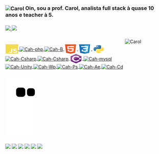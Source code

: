 ### <img align="center" alt="Carol" height="30" width="30" src="https://cdn.discordapp.com/attachments/886971104525168661/886989290024865842/ezgif.com-gif-maker_2.gif"> Oin, sou a prof. Carol, analista full stack à quase 10 anos e teacher à 5.


###


<div>
  <a href="https://github.com/CaroliniSimoes">
  <img width="46%" src="https://github-readme-stats.vercel.app/api?username=carolinisimoes&show_icons=true&theme=dracula&include_all_commits=true&count_private=true"/>
  <img width="50%" src="https://github-readme-stats.vercel.app/api/top-langs/?username=carolinisimoes&layout=compact&langs_count=7&theme=dracula"/>
</div>
  
 <img align="right" alt="Carol" height="130" width="130" src="https://cdn.discordapp.com/attachments/886971104525168661/886971263329906778/giphy_4.gif">
  
 ###
<div><br>
  <img align="center" alt="Cah-Js" height="30" width="40" src="https://raw.githubusercontent.com/devicons/devicon/master/icons/javascript/javascript-plain.svg">
  <img align="center" alt="Cah-php" height="30" width="30" src="https://cdn.discordapp.com/attachments/886971104525168661/886987506187395072/CORE-PHP-BASICS-20210817.png">
  <img align="center" alt="Cah-B" height="30" width="40" src="https://cdn.jsdelivr.net/gh/devicons/devicon/icons/bootstrap/bootstrap-plain.svg">
  <img align="center" alt="Cah-HTML" height="30" width="40" src="https://raw.githubusercontent.com/devicons/devicon/master/icons/html5/html5-original.svg">
  <img align="center" alt="Cah-CSS" height="30" width="40" src="https://raw.githubusercontent.com/devicons/devicon/master/icons/css3/css3-original.svg">
  <img align="center" alt="Cah-Python" height="30" width="40" src="https://raw.githubusercontent.com/devicons/devicon/master/icons/python/python-original.svg">
  <img align="center" alt="Cah-Csharp" height="30" width="40" src="https://cdn.jsdelivr.net/gh/devicons/devicon/icons/c/c-original.svg">
  <img align="center" alt="Cah-Csharp" height="30" width="40" src="https://cdn.jsdelivr.net/gh/devicons/devicon/icons/cplusplus/cplusplus-original.svg">
  <img align="center" alt="Cah-Csharp" height="30" width="40" src="https://raw.githubusercontent.com/devicons/devicon/master/icons/csharp/csharp-original.svg">
  <img align="center" alt="Cah-mysql" height="30" width="40" src="https://cdn.jsdelivr.net/gh/devicons/devicon/icons/mysql/mysql-original.svg">
  
  <img align="center" alt="Cah-Unity" height="30" width="30" src="https://cdn.discordapp.com/attachments/886971104525168661/886987772274020372/unity-icon-png-23.jpg">
  <img align="center" alt="Cah-Wp" height="30" width="40" src="https://cdn.jsdelivr.net/gh/devicons/devicon/icons/wordpress/wordpress-plain.svg">
  
  <img align="center" alt="Cah-Ps" height="30" width="40" src="https://cdn.jsdelivr.net/gh/devicons/devicon/icons/photoshop/photoshop-plain.svg">
  <img align="center" alt="Cah-Ae" height="30" width="40" src="https://cdn.jsdelivr.net/gh/devicons/devicon/icons/aftereffects/aftereffects-original.svg">
  <img align="center" alt="Cah-Cd" height="30" width="30" src="https://cdn.discordapp.com/attachments/886971104525168661/886985500957757490/489838.png">
 </div>
  
  ###
<div> 
 
 
  ###
 
  ![Snake animation](https://github.com/rafaballerini/rafaballerini/blob/output/github-contribution-grid-snake.svg)
 
   <a href = "https://gitlab.com/CaroliniSimoes"><img src="https://img.shields.io/badge/GitLab-330F63?style=for-the-badge&logo=gitlab&logoColor=white" target="_blank"></a>
 <a href= "https://www.linkedin.com/in/carolinisimoes/" target="_blank"><img src="https://img.shields.io/badge/-LinkedIn-%230077B5?style=for-the-badge&logo=linkedin&logoColor=white" target="_blank"></a> 
 <a href = "mailto:carolinisimoes@outlook.com"><img src="https://img.shields.io/badge/Microsoft_Outlook-0078D4?style=for-the-badge&logo=microsoft-outlook&logoColor=white" target="_blank"></a>
 <a href= "https://instagram.com/cahkward" target="_blank"><img src="https://img.shields.io/badge/-Instagram-%23E4405F?style=for-the-badge&logo=instagram&logoColor=white" target="_blank"></a>
 <a href= "https://www.twitch.tv/bandiva" target="_blank"><img src="https://img.shields.io/badge/Twitch-9146FF?style=for-the-badge&logo=twitch&logoColor=white" target="_blank"></a>
 <a href= "https://discord.gg/qcj923R" target="_blank"><img src="https://img.shields.io/badge/Discord-7289DA?style=for-the-badge&logo=discord&logoColor=white" target="_blank"></a>
</div>

